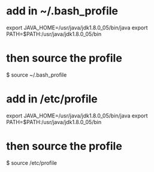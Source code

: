 # add in ~/.bash_profile
export JAVA_HOME=/usr/java/jdk1.8.0_05/bin/java
export PATH=$PATH:/usr/java/jdk1.8.0_05/bin

# then source the profile
$ source ~/.bash_profile

# add in /etc/profile
export JAVA_HOME=/usr/java/jdk1.8.0_05/bin/java
export PATH=$PATH:/usr/java/jdk1.8.0_05/bin

# then source the profile
$ source /etc/profile

